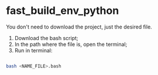 # fast_build_env_python

You don't need to download the project, just the desired file.

1. Download the bash script;
2. In the path where the file is, open the terminal;
3. Run in terminal:

```bash

bash <NAME_FILE>.bash

```
